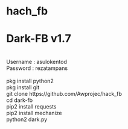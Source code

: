 # hach_fb


# Dark-FB v1.7
<br>
Username : asulokentod<br>
Password : rezatampans<br><br>
pkg install python2<br>
pkg install git<br>
git clone https://github.com/Awprojec/hack_fb<br>
cd dark-fb<br>
pip2 install requests<br>
pip2 install mechanize<br>
python2 dark.py<br>
<br>
